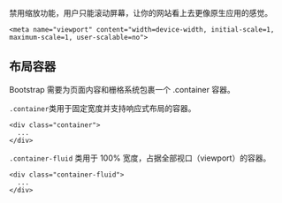 禁用缩放功能，用户只能滚动屏幕，让你的网站看上去更像原生应用的感觉。

```
<meta name="viewport" content="width=device-width, initial-scale=1, maximum-scale=1, user-scalable=no">
```

## 布局容器

Bootstrap 需要为页面内容和栅格系统包裹一个 .container 容器。

`.container`类用于固定宽度并支持响应式布局的容器。

```
<div class="container">
  ...
</div>
```

`.container-fluid` 类用于 100% 宽度，占据全部视口（viewport）的容器。

```
<div class="container-fluid">
  ...
</div>
```
